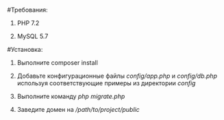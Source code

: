 #Требования:

1) PHP 7.2

2) MySQL 5.7

#Установка:

1) Выполните composer install

2) Добавьте конфигурационные файлы _config/app.php_ и _config/db.php_ используя соответствующие примеры из директории _config_

3) Выполните команду _php migrate.php_

4) Заведите домен на _/path/to/project/public_